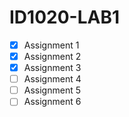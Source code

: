 # ID1020-LAB1

- [x] Assignment 1
- [x] Assignment 2
- [x] Assignment 3
- [ ] Assignment 4
- [ ] Assignment 5
- [ ] Assignment 6